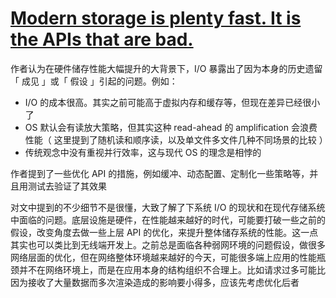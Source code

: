 # [Modern storage is plenty fast. It is the APIs that are bad.](https://itnext.io/modern-storage-is-plenty-fast-it-is-the-apis-that-are-bad-6a68319fbc1a)

作者认为在硬件储存性能大幅提升的大背景下，I/O 暴露出了因为本身的历史遗留「 成见 」或「 假设 」引起的问题。例如：

- I/O 的成本很高。其实之前可能高于虚拟内存和缓存等，但现在差异已经很小了
- OS 默认会有读放大策略，但其实这种 read-ahead 的 amplification 会浪费性能（ 这里提到了随机读和顺序读，以及单文件多文件几种不同场景的比较 ）
- 传统观念中没有重视并行效率，这与现代 OS 的理念是相悖的

作者提到了一些优化 API 的措施，例如缓冲、动态配置、定制化一些策略等，并且用测试去验证了其效果

对文中提到的不少细节不是很懂，大致了解了下系统 I/O 的现状和在现代存储系统中面临的问题。底层设施是硬件，在性能越来越好的时代，可能要打破一些之前的假设，改变角度去做一些上层 API 的优化，来提升整体储存系统的性能。这一点其实也可以类比到无线端开发上。之前总是面临各种弱网环境的问题假设，做很多网络层面的优化，但在网络整体环境越来越好的今天，可能很多端上应用的性能瓶颈并不在网络环境上，而是在应用本身的结构组织不合理上。比如请求过多可能比因为接收了大量数据而多次渲染造成的影响要小得多，应该先考虑优化后者
